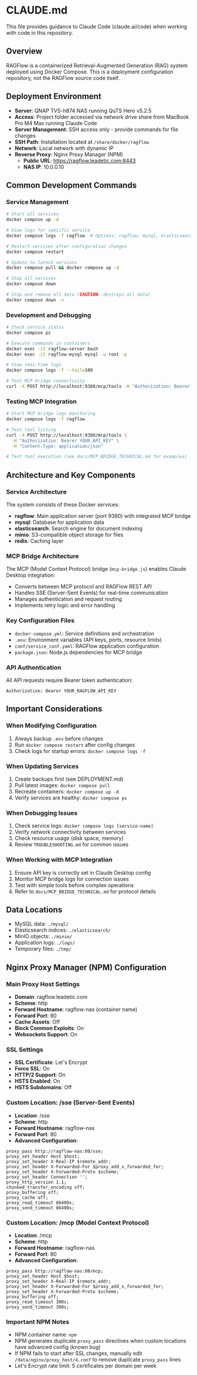 # CLAUDE.md

This file provides guidance to Claude Code (claude.ai/code) when working with code in this repository.

## Overview

RAGFlow is a containerized Retrieval-Augmented Generation (RAG) system deployed using Docker Compose. This is a deployment configuration repository, not the RAGFlow source code itself.

## Deployment Environment

- **Server**: QNAP TVS-h874 NAS running QuTS Hero v5.2.5
- **Access**: Project folder accessed via network drive share from MacBook Pro M4 Max running Claude Code
- **Server Management**: SSH access only - provide commands for file changes
- **SSH Path**: Installation located at `/share/docker/ragflow`
- **Network**: Local network with dynamic IP
- **Reverse Proxy**: Nginx Proxy Manager (NPM)
  - **Public URL**: https://ragflow.leadetic.com:8443
  - **NAS IP**: 10.0.0.10

## Common Development Commands

### Service Management

```bash
# Start all services
docker compose up -d

# View logs for specific service
docker compose logs -f ragflow  # Options: ragflow, mysql, elasticsearch, minio, redis

# Restart services after configuration changes
docker compose restart

# Update to latest versions
docker compose pull && docker compose up -d

# Stop all services
docker compose down

# Stop and remove all data (CAUTION: destroys all data)
docker compose down -v
```

### Development and Debugging

```bash
# Check service status
docker compose ps

# Execute commands in containers
docker exec -it ragflow-server bash
docker exec -it ragflow-mysql mysql -u root -p

# View real-time logs
docker compose logs -f --tail=100

# Test MCP bridge connectivity
curl -X POST http://localhost:9380/mcp/tools -H "Authorization: Bearer YOUR_API_KEY"
```

### Testing MCP Integration

```bash
# Start MCP bridge logs monitoring
docker compose logs -f ragflow

# Test tool listing
curl -X POST http://localhost:9380/mcp/tools \
  -H "Authorization: Bearer YOUR_API_KEY" \
  -H "Content-Type: application/json"

# Test tool execution (see docs/MCP_BRIDGE_TECHNICAL.md for examples)
```

## Architecture and Key Components

### Service Architecture

The system consists of these Docker services:

- **ragflow**: Main application server (port 9380) with integrated MCP bridge
- **mysql**: Database for application data
- **elasticsearch**: Search engine for document indexing
- **minio**: S3-compatible object storage for files
- **redis**: Caching layer

### MCP Bridge Architecture

The MCP (Model Context Protocol) bridge (`mcp-bridge.js`) enables Claude Desktop integration:

- Converts between MCP protocol and RAGFlow REST API
- Handles SSE (Server-Sent Events) for real-time communication
- Manages authentication and request routing
- Implements retry logic and error handling

### Key Configuration Files

- `docker-compose.yml`: Service definitions and orchestration
- `.env`: Environment variables (API keys, ports, resource limits)
- `conf/service_conf.yaml`: RAGFlow application configuration
- `package.json`: Node.js dependencies for MCP bridge

### API Authentication

All API requests require Bearer token authentication:

```
Authorization: Bearer YOUR_RAGFLOW_API_KEY
```

## Important Considerations

### When Modifying Configuration

1. Always backup `.env` before changes
2. Run `docker compose restart` after config changes
3. Check logs for startup errors: `docker compose logs -f`

### When Updating Services

1. Create backups first (see DEPLOYMENT.md)
2. Pull latest images: `docker compose pull`
3. Recreate containers: `docker compose up -d`
4. Verify services are healthy: `docker compose ps`

### When Debugging Issues

1. Check service logs: `docker compose logs [service-name]`
2. Verify network connectivity between services
3. Check resource usage (disk space, memory)
4. Review `TROUBLESHOOTING.md` for common issues

### When Working with MCP Integration

1. Ensure API key is correctly set in Claude Desktop config
2. Monitor MCP bridge logs for connection issues
3. Test with simple tools before complex operations
4. Refer to `docs/MCP_BRIDGE_TECHNICAL.md` for protocol details

## Data Locations

- MySQL data: `./mysql/`
- Elasticsearch indices: `./elasticsearch/`
- MinIO objects: `./minio/`
- Application logs: `./logs/`
- Temporary files: `./tmp/`

## Nginx Proxy Manager (NPM) Configuration

### Main Proxy Host Settings
- **Domain**: ragflow.leadetic.com
- **Scheme**: http
- **Forward Hostname**: ragflow-nas (container name)
- **Forward Port**: 80
- **Cache Assets**: Off
- **Block Common Exploits**: On
- **Websockets Support**: On

### SSL Settings
- **SSL Certificate**: Let's Encrypt
- **Force SSL**: On
- **HTTP/2 Support**: On
- **HSTS Enabled**: On
- **HSTS Subdomains**: Off

### Custom Location: /sse (Server-Sent Events)
- **Location**: /sse
- **Scheme**: http
- **Forward Hostname**: ragflow-nas
- **Forward Port**: 80
- **Advanced Configuration**:
```nginx
proxy_pass http://ragflow-nas:80/sse;
proxy_set_header Host $host;
proxy_set_header X-Real-IP $remote_addr;
proxy_set_header X-Forwarded-For $proxy_add_x_forwarded_for;
proxy_set_header X-Forwarded-Proto $scheme;
proxy_set_header Connection '';
proxy_http_version 1.1;
chunked_transfer_encoding off;
proxy_buffering off;
proxy_cache off;
proxy_read_timeout 86400s;
proxy_send_timeout 86400s;
```

### Custom Location: /mcp (Model Context Protocol)
- **Location**: /mcp
- **Scheme**: http
- **Forward Hostname**: ragflow-nas
- **Forward Port**: 80
- **Advanced Configuration**:
```nginx
proxy_pass http://ragflow-nas:80/mcp;
proxy_set_header Host $host;
proxy_set_header X-Real-IP $remote_addr;
proxy_set_header X-Forwarded-For $proxy_add_x_forwarded_for;
proxy_set_header X-Forwarded-Proto $scheme;
proxy_buffering off;
proxy_read_timeout 300s;
proxy_send_timeout 300s;
```

### Important NPM Notes
- NPM container name: `npm`
- NPM generates duplicate `proxy_pass` directives when custom locations have advanced config (known bug)
- If NPM fails to start after SSL changes, manually edit `/data/nginx/proxy_host/4.conf` to remove duplicate `proxy_pass` lines
- Let's Encrypt rate limit: 5 certificates per domain per week
